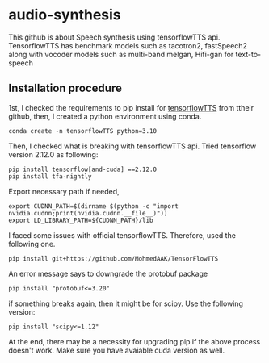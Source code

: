 # audio-synthesis
This github is about Speech synthesis using tensorflowTTS api. TensorflowTTS has benchmark models such as tacotron2, fastSpeech2 along with vocoder models such as multi-band melgan, Hifi-gan for text-to-speech

## Installation procedure
1st, I checked the requirements to pip install for [tensorflowTTS](https://github.com/TensorSpeech/TensorFlowTTS) from ttheir github, then, I created a python environment using conda. 

```
conda create -n tensorflowTTS python=3.10
```
Then, I checked what is breaking with tensorflowTTS api. Tried tensorflow version 2.12.0 as following:
```
pip install tensorflow[and-cuda] ==2.12.0
pip install tfa-nightly
```
Export necessary path if needed,
```
export CUDNN_PATH=$(dirname $(python -c "import nvidia.cudnn;print(nvidia.cudnn.__file__)"))
export LD_LIBRARY_PATH=${CUDNN_PATH}/lib
```
I faced some issues with official tensorflowTTS. Therefore, used the following one.
```
pip install git+https://github.com/MohmedAAK/TensorFlowTTS
```
An error message says to downgrade the protobuf package
```
pip install "protobuf<=3.20"
```
if something breaks again, then it might be for scipy. Use the following version:
```
pip install "scipy<=1.12"
```
At the end, there may be a necessity for upgrading pip if the above process doesn't work. Make sure you have avaiable cuda version as well. 
